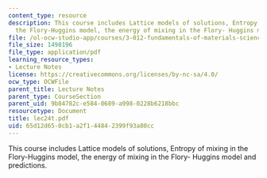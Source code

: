 ```yaml
---
content_type: resource
description: This course includes Lattice models of solutions, Entropy of mixing in
  the Flory-Huggins model, the energy of mixing in the Flory- Huggins model and predictions.
file: /ol-ocw-studio-app/courses/3-012-fundamentals-of-materials-science-fall-2005/65d12d650cb1a2f144842399f93a80cc_lec24t.pdf
file_size: 1498196
file_type: application/pdf
learning_resource_types:
- Lecture Notes
license: https://creativecommons.org/licenses/by-nc-sa/4.0/
ocw_type: OCWFile
parent_title: Lecture Notes
parent_type: CourseSection
parent_uid: 9b84782c-e584-0689-a998-0228b6218bbc
resourcetype: Document
title: lec24t.pdf
uid: 65d12d65-0cb1-a2f1-4484-2399f93a80cc
---
```

This course includes Lattice models of solutions, Entropy of mixing in the Flory-Huggins model, the energy of mixing in the Flory- Huggins model and predictions.